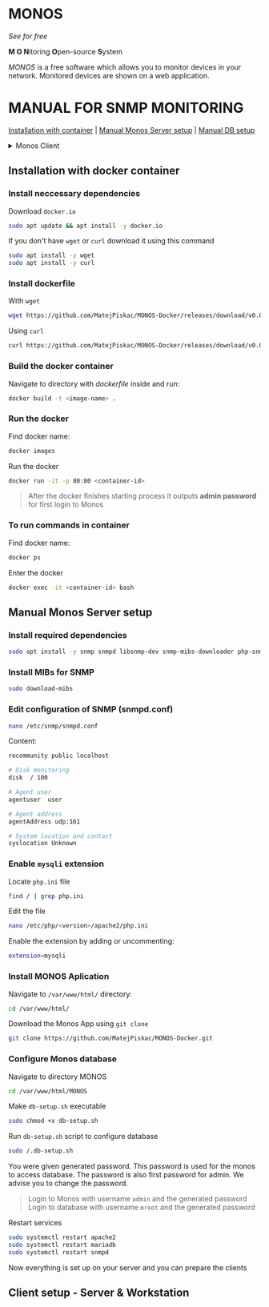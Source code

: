 # MONOS
*See for free*

**M O N**itoring **O**pen-source **S**ystem


*MONOS* is a free software which allows you to monitor devices in your network. Monitored devices are shown on a web application.

# MANUAL FOR SNMP MONITORING


<a href="#install">Installation with container</a>  |  <a href="#monos-srv">Manual Monos Server setup</a>  |  <a href="#db">Manual DB setup</a>
<details>
  <summary>Monos Client</summary>
  <a href="#station">Workstation/Server</a>  |  <a href="#router">Router</a>
</details>

## <a name="install">Installation with docker container</a>

### Install neccessary dependencies
Download `docker.io`
```sh
sudo apt update && apt install -y docker.io
```
If you don't have `wget` or `curl` download it using this command
```sh
sudo apt install -y wget
sudo apt install -y curl
```

### Install dockerfile
With `wget`
```sh
wget https://github.com/MatejPiskac/MONOS-Docker/releases/download/v0.0.1-beta/dockerfile output/directory
```
Using `curl`
```sh
curl https://github.com/MatejPiskac/MONOS-Docker/releases/download/v0.0.1-beta/dockerfile output/directory
```

### Build the docker container
Navigate to directory with _dockerfile_ inside and run:
```sh
docker build -t <image-name> .
```

### Run the docker
Find docker name:
```sh
docker images
```
Run the docker
```sh
docker run -it -p 80:80 <container-id>
```
> After the docker finishes starting process it outputs **admin password** for first login to Monos


### To run commands in container
Find docker name:
```sh
docker ps
```

Enter the docker
```sh
docker exec -it <container-id> bash
```


## <a name="monos-srv">Manual Monos Server setup</a>

### Install required dependencies
```sh
sudo apt install -y snmp snmpd libsnmp-dev snmp-mibs-downloader php-snmp php php-mysqli apache2 libapache2-mod-php mariadb-server iputils-ping git-all
```

### Install MIBs for SNMP
```sh
sudo download-mibs
```

### Edit configuration of SNMP (snmpd.conf)
```sh
nano /etc/snmp/snmpd.conf
```
Content:
```sh
rocommunity public localhost

# Disk monitoring
disk  / 100

# Agent user
agentuser  user

# Agent address
agentAddress udp:161

# System location and contact
syslocation Unknown
```

### Enable `mysqli` extension
Locate `php.ini` file
```sh
find / | grep php.ini
```
Edit the file
```sh
nano /etc/php/<version>/apache2/php.ini
```
Enable the extension by adding or uncommenting:
```sh
extension=mysqli
```

### Install MONOS Aplication
Navigate to `/var/www/html/` directory:
```sh
cd /var/www/html/
```
Download the Monos App using `git clone`
```sh
git clone https://github.com/MatejPiskac/MONOS-Docker.git
```

### <a name="db">Configure Monos database</a>

Navigate to directory MONOS
```sh
cd /var/www/html/MONOS
```

Make `db-setup.sh` executable
```sh
sudo chmod +x db-setup.sh
```

Run `db-setup.sh` script to configure database
```sh
sudo /.db-setup.sh
```

You were given generated password. This password is used for the monos to access database. The password is also first password for admin. We advise you to change the password.

> Login to Monos with username `admin` and the generated password <br>
> Login to database with username `mroot` and the generated password


Restart services
```sh
sudo systemctl restart apache2
sudo systemctl restart mariadb
sudo systemctl restart snmpd
```

Now everything is set up on your server and you can prepare the clients


## Client setup - Server & Workstation

